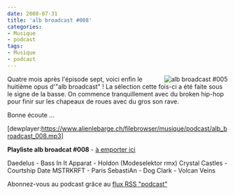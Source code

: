```yaml
---
date: 2008-07-31
title: 'alb broadcast #008'
categories:
- Musique
- podcast
tags:
- Musique
- podcast
---
```

<a title="alb broadcast #008" href="https://dlgjp9x71cipk.cloudfront.net/2007/07/alb-broadcast-logo.png"><img title="alb broadcast #005" src="https://dlgjp9x71cipk.cloudfront.net/2007/07/alb-broadcast-logo.thumbnail.png" alt="alb broadcast #005" align="right" /></a>Quatre mois après l'épisode sept, voici enfin le huitième opus d'"alb broadcast" ! La sélection cette fois-ci a été faite sous le signe de la basse. On commence tranquillement avec du broken hip-hop pour finir sur les chapeaux de roues avec du gros son rave.

Bonne écoute ...

[dewplayer:https://www.alienlebarge.ch/filebrowser/musique/podcast/alb_broadcast_008.mp3]

<!--more-->

<strong>Playliste alb broadcat #008</strong> - <a title="Télécharger alb broadcast #008" href="https://www.alienlebarge.ch/filebrowser/musique/podcast/alb_broadcast_008.mp3">à emporter ici</a>

Daedelus - Bass In It
Apparat - Holdon (Modeselektor rmx)
Crystal Castles - Courtship Date
MSTRKRFT - Paris
SebastiAn - Dog
Clark - Volcan Veins

Abonnez-vous au podcast grâce au <a title="Flux RSS Podcast" href="feed://www.alienlebarge.ch/?feed=rss2&amp;category_name=podcast">flux RSS "podcast"</a>
